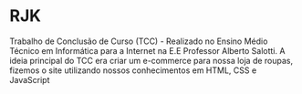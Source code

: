 # RJK
Trabalho de Conclusão de Curso (TCC) - Realizado no Ensino Médio Técnico em Informática para a Internet na E.E Professor Alberto Salotti. A ideia principal do TCC era criar um e-commerce para nossa loja de roupas, fizemos o site utilizando nossos conhecimentos em HTML, CSS e JavaScript
